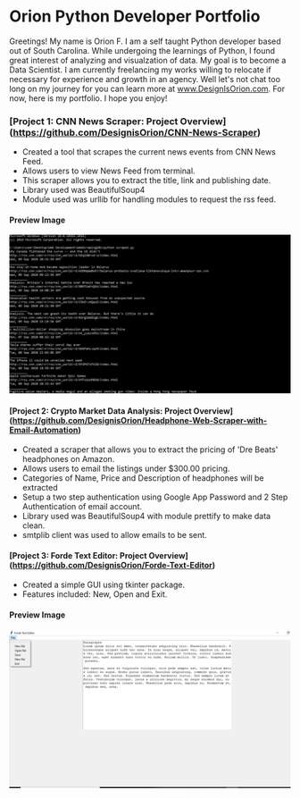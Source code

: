# Orion Python Developer Portfolio

Greetings! My name is Orion F. I am a self taught Python developer based out of South Carolina. While undergoing the learnings of Python, I found great interest of analyzing and visualzation of data. My goal is to become a Data Scientist. I am currently freelancing my works willing to relocate if necessary for experience and growth in an agency. Well let's not chat too long on my journey for you can learn more at www.DesignIsOrion.com. For now, here is my portfolio. I hope you enjoy! 


### [Project 1: CNN News Scraper: Project Overview] (https://github.com/DesignisOrion/CNN-News-Scraper)
- Created a tool that scrapes the current news events from CNN News Feed.
- Allows users to view News Feed from terminal. 
- This scraper allows you to extract the title, link and publishing date.
- Library used was BeautifulSoup4
- Module used was urllib for handling modules to request the rss feed.

#### Preview Image

![](images/CnnNewsFeed.jpg)



#### [Project 2: Crypto Market Data Analysis: Project Overview] (https://github.com/DesignisOrion/Headphone-Web-Scraper-with-Email-Automation)
- Created a scraper that allows you to extract the pricing of 'Dre Beats' headphones on Amazon. 
- Allows users to email the listings under $300.00 pricing.
- Categories of Name, Price and Description of headphones will be extracted
- Setup a two step authentication using Google App Password and 2 Step Authentication of email account.
- Library used was BeautifulSoup4 with module prettify to make data clean.
- smtplib client was used to allow emails to be sent.



#### [Project 3: Forde Text Editor: Project Overview] (https://github.com/DesignisOrion/Forde-Text-Editor)
- Created a simple GUI using tkinter package.
- Features included: New, Open and Exit.

#### Preview Image

![](images/forde.jpg)

